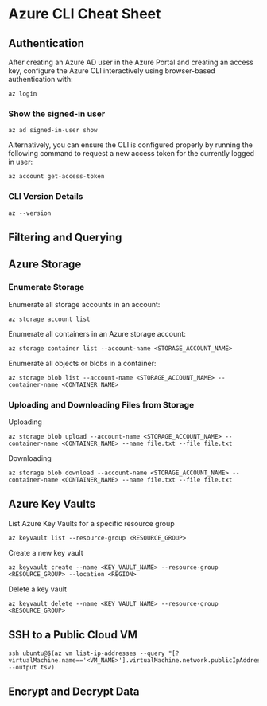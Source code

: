 # Azure CLI Cheat Sheet

## Authentication

After creating an Azure AD user in the Azure Portal and creating an access key, configure the Azure CLI interactively using browser-based authentication with:

```
az login
```

### Show the signed-in user

```
az ad signed-in-user show
```

Alternatively, you can ensure the CLI is configured properly by running the following command to request a new access token for the currently logged in user:

```
az account get-access-token
```

### CLI Version Details

```
az --version
```

## Filtering and Querying


## Azure Storage 

### Enumerate Storage

Enumerate all storage accounts in an account:

```
az storage account list
```

Enumerate all containers in an Azure storage account:

```
az storage container list --account-name <STORAGE_ACCOUNT_NAME>
```

Enumerate all objects or blobs in a container:

```
az storage blob list --account-name <STORAGE_ACCOUNT_NAME> --container-name <CONTAINER_NAME>
```

### Uploading and Downloading Files from Storage

Uploading

```
az storage blob upload --account-name <STORAGE_ACCOUNT_NAME> --container-name <CONTAINER_NAME> --name file.txt --file file.txt
```

Downloading

```
az storage blob download --account-name <STORAGE_ACCOUNT_NAME> --container-name <CONTAINER_NAME> --name file.txt --file file.txt
```

## Azure Key Vaults

List Azure Key Vaults for a specific resource group

```
az keyvault list --resource-group <RESOURCE_GROUP>
```

Create a new key vault

```
az keyvault create --name <KEY_VAULT_NAME> --resource-group <RESOURCE_GROUP> --location <REGION>
```

Delete a key vault

```
az keyvault delete --name <KEY_VAULT_NAME> --resource-group <RESOURCE_GROUP>
```

## SSH to a Public Cloud VM

```
ssh ubuntu@$(az vm list-ip-addresses --query "[?virtualMachine.name=='<VM_NAME>'].virtualMachine.network.publicIpAddresses[0].ipAddress" --output tsv)
```

## Encrypt and Decrypt Data

